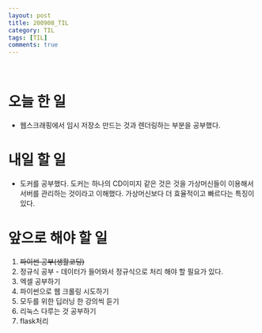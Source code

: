 ```yaml
---
layout: post
title: 200908_TIL
category: TIL
tags: [TIL]
comments: true
---
```


<br>

# 오늘 한 일

- 웹스크래핑에서 임시 저장소 만드는 것과 렌더링하는 부분을 공부했다.

# 내일 할 일

- 도커를 공부했다. 도커는 하나의 CD이미지 같은 것은 것을 가상머신들이 이용해서 서버를 관리하는 것이라고 이해했다. 가상머신보다 더 효율적이고 빠르다는 특징이 있다.

# 앞으로 해야 할 일

1. ~~파이썬 공부(생활코딩)~~
2. 정규식 공부 - 데이터가 들어와서 정규식으로 처리 해야 할 필요가 있다.
3. 엑셀 공부하기
4. 파이썬으로 웹 크롤링 시도하기
5. 모두를 위한 딥러닝 한 강의씩 듣기
6. 리눅스 다루는 것 공부하기
7. flask처리

